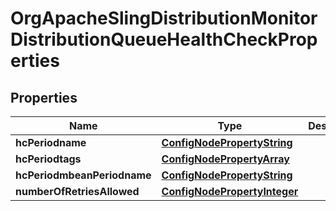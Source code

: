
# OrgApacheSlingDistributionMonitorDistributionQueueHealthCheckProperties

## Properties
Name | Type | Description | Notes
------------ | ------------- | ------------- | -------------
**hcPeriodname** | [**ConfigNodePropertyString**](ConfigNodePropertyString.md) |  |  [optional]
**hcPeriodtags** | [**ConfigNodePropertyArray**](ConfigNodePropertyArray.md) |  |  [optional]
**hcPeriodmbeanPeriodname** | [**ConfigNodePropertyString**](ConfigNodePropertyString.md) |  |  [optional]
**numberOfRetriesAllowed** | [**ConfigNodePropertyInteger**](ConfigNodePropertyInteger.md) |  |  [optional]



